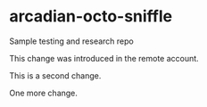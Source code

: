 # arcadian-octo-sniffle
Sample testing and research repo

This change was introduced in the remote account.

This is a second change.

One more change.


